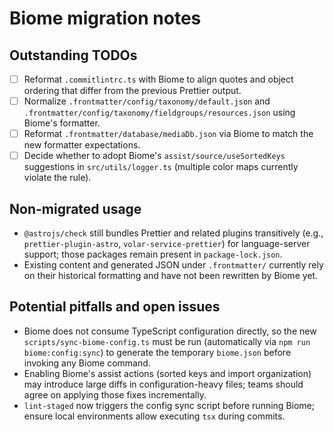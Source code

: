 # Biome migration notes

## Outstanding TODOs
- [ ] Reformat `.commitlintrc.ts` with Biome to align quotes and object ordering that differ from the previous Prettier output.
- [ ] Normalize `.frontmatter/config/taxonomy/default.json` and `.frontmatter/config/taxonomy/fieldgroups/resources.json` using Biome's formatter.
- [ ] Reformat `.frontmatter/database/mediaDb.json` via Biome to match the new formatter expectations.
- [ ] Decide whether to adopt Biome's `assist/source/useSortedKeys` suggestions in `src/utils/logger.ts` (multiple color maps currently violate the rule).

## Non-migrated usage
- `@astrojs/check` still bundles Prettier and related plugins transitively (e.g., `prettier-plugin-astro`, `volar-service-prettier`) for language-server support; those packages remain present in `package-lock.json`.
- Existing content and generated JSON under `.frontmatter/` currently rely on their historical formatting and have not been rewritten by Biome yet.

## Potential pitfalls and open issues
- Biome does not consume TypeScript configuration directly, so the new `scripts/sync-biome-config.ts` must be run (automatically via `npm run biome:config:sync`) to generate the temporary `biome.json` before invoking any Biome command.
- Enabling Biome's assist actions (sorted keys and import organization) may introduce large diffs in configuration-heavy files; teams should agree on applying those fixes incrementally.
- `lint-staged` now triggers the config sync script before running Biome; ensure local environments allow executing `tsx` during commits.
